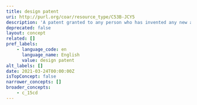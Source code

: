 ```yaml
---
title: design patent
uri: http://purl.org/coar/resource_type/C53B-JCY5
description: 'A patent granted to any person who has invented any new and non-obvious ornamental design for an article of manufacture. The design patent protects only the appearance of an article, but not its structural or functional features. [Source: Adapted from https://www.uspto.gov/patents/basics#heading-30]'
deprecated: false
layout: concept
related: []
pref_labels:
    - language_code: en
      language_name: English
      value: design patent
alt_labels: []
date: 2021-03-24T00:00:00Z
isTopConcept: false
narrower_concepts: []
broader_concepts:
    - c_15cd
---
```


